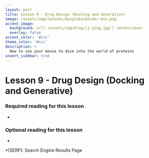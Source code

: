 ```yaml
---
layout: post
title: Lesson 9 - Drug Design (Docking and Generative)
image: /assets/img/lessons/myoglobinborder-min.png
accent_image: 
  background: url('/assets/img/blog/jj-ying.jpg') center/cover
  overlay: false
accent_color: '#ccc'
theme_color: '#ccc'
description: >
  How to use your mouse to dive into the world of proteins
invert_sidebar: true
---
```


# Lesson 9 - Drug Design (Docking and Generative)

### Required reading for this lesson
- 

### Optional reading for this lesson
- 




*[SERP]: Search Engine Results Page
